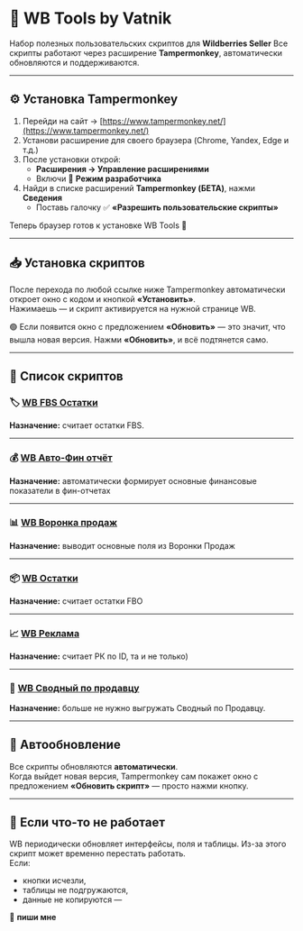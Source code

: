 # 🧠 WB Tools by Vatnik

Набор полезных пользовательских скриптов для **Wildberries Seller**
Все скрипты работают через расширение **Tampermonkey**, автоматически обновляются и поддерживаются.

---

## ⚙️ Установка Tampermonkey

1. Перейди на сайт → [https://www.tampermonkey.net/](https://www.tampermonkey.net/)
2. Установи расширение для своего браузера (Chrome, Yandex, Edge и т.д.)
3. После установки открой:
   - **Расширения → Управление расширениями**
   - Включи 🔧 **Режим разработчика**
4. Найди в списке расширений **Tampermonkey (БЕТА)**, нажми **Сведения**
   - Поставь галочку ✅ **«Разрешить пользовательские скрипты»**

Теперь браузер готов к установке WB Tools 🚀

---

## 📥 Установка скриптов

После перехода по любой ссылке ниже Tampermonkey автоматически откроет окно с кодом и кнопкой **«Установить»**.  
Нажимаешь — и скрипт активируется на нужной странице WB.

🟢 Если появится окно с предложением **«Обновить»** — это значит, что вышла новая версия. Нажми **«Обновить»**, и всё подтянется само.

---

## 📜 Список скриптов

### 🏷️ [WB FBS Остатки](https://raw.githubusercontent.com/Vatnik12/WB/main/scripts/wb-fbs-ostatki.user.js)
**Назначение:** считает остатки FBS.

---

### 💰 [WB Авто-Фин отчёт](https://raw.githubusercontent.com/Vatnik12/WB/main/scripts/wb-auto-fin-report.user.js)
**Назначение:** автоматически формирует основные финансовые показатели в фин-отчетах

---

### 📊 [WB Воронка продаж](https://raw.githubusercontent.com/Vatnik12/WB/main/scripts/wb-sales-funnel.user.js)
**Назначение:** выводит основные поля из Воронки Продаж

---

### 📦 [WB Остатки](https://raw.githubusercontent.com/Vatnik12/WB/main/scripts/wb-remains.user.js) 
**Назначение:** считает остатки FBO

---

### 📈 [WB Реклама](https://raw.githubusercontent.com/Vatnik12/WB/main/scripts/wb-ads.user.js)
**Назначение:** считает РК по ID, та и не только)

---

### 📑 [WB Сводный по продавцу](https://raw.githubusercontent.com/Vatnik12/WB/main/scripts/wb-summary-seller.user.js) 
**Назначение:** больше не нужно выгружать Сводный по Продавцу.

---

## 🔄 Автообновление

Все скрипты обновляются **автоматически**.  
Когда выйдет новая версия, Tampermonkey сам покажет окно с предложением **«Обновить скрипт»** — просто нажми кнопку.

---

## 🧩 Если что-то не работает

WB периодически обновляет интерфейсы, поля и таблицы. Из-за этого скрипт может временно перестать работать.  
Если:
- кнопки исчезли,
- таблицы не подгружаются,
- данные не копируются —  

📨 **пиши мне**

